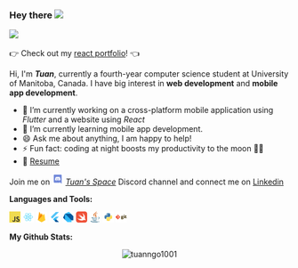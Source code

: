 ### Hey there <img src="https://media.giphy.com/media/hvRJCLFzcasrR4ia7z/giphy.gif" width="25px">

![](https://visitor-badge.glitch.me/badge?page_id=tuanngo1001.tuanngo1001)

👉 Check out my [react portfolio][website]! 👈
<br />

Hi, I'm **_Tuan_**, currently a fourth-year computer science student at University of Manitoba, Canada. I have big interest in **web development** and **mobile app development**.

- 🔭 I’m currently working on a cross-platform mobile application using _Flutter_ and a website using _React_
- 🌱 I’m currently learning mobile app development.
- 😄 Ask me about anything, I am happy to help!
- ⚡ Fun fact: coding at night boosts my productivity to the moon 🚀🌙
- 📝 [Resume][website]

Join me on <code><img height="20" src="https://raw.githubusercontent.com/github/explore/80688e429a7d4ef2fca1e82350fe8e3517d3494d/topics/discord/discord.png"></code> [_Tuan's Space_][discord] Discord channel and connect me on [Linkedin][linkedin]

**Languages and Tools:**  

<code><img height="20" src="https://raw.githubusercontent.com/github/explore/80688e429a7d4ef2fca1e82350fe8e3517d3494d/topics/javascript/javascript.png"></code>
<code><img height="20" src="https://raw.githubusercontent.com/github/explore/80688e429a7d4ef2fca1e82350fe8e3517d3494d/topics/react/react.png"></code>
<code><img height="20" src="https://raw.githubusercontent.com/github/explore/80688e429a7d4ef2fca1e82350fe8e3517d3494d/topics/firebase/firebase.png"></code>
<code><img height="20" src="https://raw.githubusercontent.com/github/explore/80688e429a7d4ef2fca1e82350fe8e3517d3494d/topics/flutter/flutter.png"></code>
<code><img height="20" src="https://raw.githubusercontent.com/github/explore/80688e429a7d4ef2fca1e82350fe8e3517d3494d/topics/dart/dart.png"></code>
<code><img height="20" src="https://raw.githubusercontent.com/github/explore/80688e429a7d4ef2fca1e82350fe8e3517d3494d/topics/swift/swift.png"></code>
<code><img height="20" src="https://raw.githubusercontent.com/github/explore/80688e429a7d4ef2fca1e82350fe8e3517d3494d/topics/java/java.png"></code>
<code><img height="20" src="https://raw.githubusercontent.com/github/explore/80688e429a7d4ef2fca1e82350fe8e3517d3494d/topics/python/python.png"></code>
<code><img height="20" src="https://raw.githubusercontent.com/github/explore/80688e429a7d4ef2fca1e82350fe8e3517d3494d/topics/git/git.png"></code>

**My Github Stats:**
<p align="center"> <img src="https://github-readme-stats.vercel.app/api?username=tuanngo1001&show_icons=true&theme=gotham" alt="tuanngo1001" />

[website]: https://tuanngo1001.github.io/tuanngo-portfolio
[linkedin]: https://www.linkedin.com/in/tuanngo1001
[github]: https://github.com/tuanngo1001
[discord]: https://discord.gg/bGeG2Q3TT8
